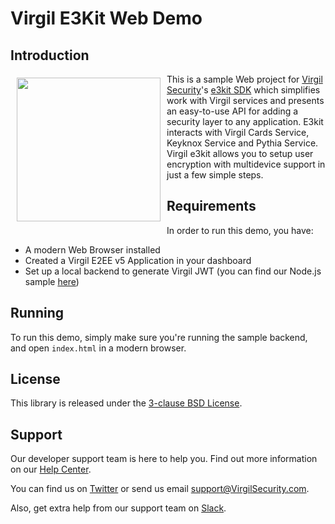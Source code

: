 # Virgil E3Kit Web Demo

## Introduction

<a href="https://developer.virgilsecurity.com/docs"><img width="230px" src="https://cdn.virgilsecurity.com/assets/images/github/logos/virgil-logo-red.png" align="left" hspace="10" vspace="6"></a> This is a sample Web project for [Virgil Security](https://virgilsecurity.com)'s [e3kit SDK](https://github.com/VirgilSecurity/virgil-e3kit-x) which simplifies work with Virgil services and presents an easy-to-use API for adding a security layer to any application. E3kit interacts with Virgil Cards Service, Keyknox Service and Pythia Service.
Virgil e3kit allows you to setup user encryption with multidevice support in just a few simple steps.

## Requirements

In order to run this demo, you have:
- A modern Web Browser installed
- Created a Virgil E2EE v5 Application in your dashboard
- Set up a local backend to generate Virgil JWT (you can find our Node.js sample [here](https://github.com/VirgilSecurity/sample-backend-nodejs))

## Running

To run this demo, simply make sure you're running the sample backend, and open `index.html` in a modern browser.

## License

This library is released under the [3-clause BSD License](LICENSE.md).

## Support
Our developer support team is here to help you. Find out more information on our [Help Center](https://help.virgilsecurity.com/).

You can find us on [Twitter](https://twitter.com/VirgilSecurity) or send us email support@VirgilSecurity.com.

Also, get extra help from our support team on [Slack](https://virgilsecurity.com/join-community).

